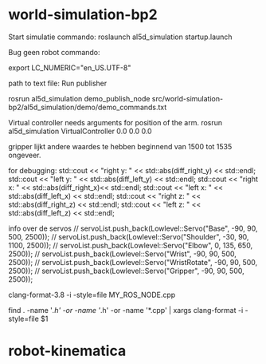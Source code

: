 # world-simulation-bp2

Start simulatie commando:
roslaunch al5d_simulation startup.launch 

Bug geen robot commando: 

export LC_NUMERIC="en_US.UTF-8"



path to text file: 
Run publisher

rosrun al5d_simulation demo_publish_node src/world-simulation-bp2/al5d_simulation/demo/demo_commands.txt

Virtual controller needs arguments for position of the arm.
rosrun al5d_simulation VirtualController 0.0 0.0 0.0



gripper lijkt andere waardes te hebben beginnend van 1500 tot 1535 ongeveer.


for debugging:
std::cout << "right y: " << std::abs(diff_right_y) << std::endl;
std::cout <<  "left y: " << std::abs(diff_left_y) << std::endl;
std::cout << "right x: " << std::abs(diff_right_x)<< std::endl;
std::cout <<  "left x: " << std::abs(diff_left_x) << std::endl;
std::cout << "right z: " << std::abs(diff_right_z) << std::endl;
std::cout <<  "left z: " << std::abs(diff_left_z) << std::endl;

info over de servos
// servoList.push_back(Lowlevel::Servo("Base", -90, 90, 500, 2500));
    // servoList.push_back(Lowlevel::Servo("Shoulder", -30, 90, 1100, 2500));
    // servoList.push_back(Lowlevel::Servo("Elbow", 0, 135, 650, 2500));
    // servoList.push_back(Lowlevel::Servo("Wrist", -90, 90, 500, 2500));
    // servoList.push_back(Lowlevel::Servo("WristRotate", -90, 90, 500, 2500));
    // servoList.push_back(Lowlevel::Servo("Gripper", -90, 90, 500, 2500));



clang-format-3.8 -i -style=file MY_ROS_NODE.cpp

find . -name '*.h' -or -name '*.h' -or -name '*.cpp' | xargs clang-format -i -style=file $1



# robot-kinematica
